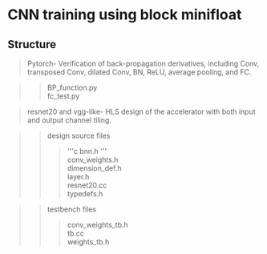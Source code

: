 # CNN training using block minifloat

## Structure  

> Pytorch- Verification of back-propagation derivatives, including Conv, transposed Conv, dilated Conv, BN, ReLU, average pooling, and FC.  

>> BP_function.py  
>> fc_test.py

> resnet20 and vgg-like- HLS design of the accelerator with both input and output channel tiling.

>> design source files    
>>> '''c bnn.h '''  
>>> conv_weights.h   
>>> dimension_def.h   
>>> layer.h   
>>> resnet20.cc  
>>> typedefs.h  

>> testbench files
>>> conv_weights_tb.h  
>>> tb.cc  
>>> weights_tb.h  
